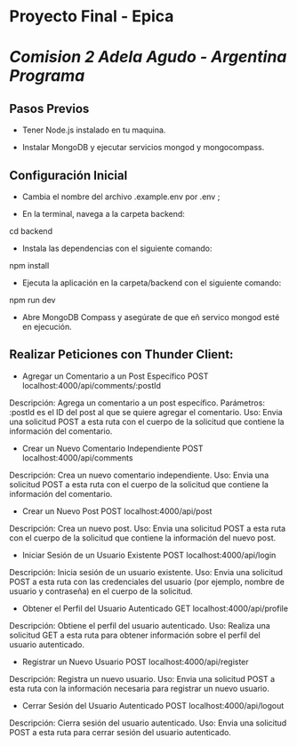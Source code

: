 # **Proyecto Final - Epica**

# **_Comision 2 Adela Agudo - Argentina Programa_**

## Pasos Previos

- Tener Node.js instalado en tu maquina.

- Instalar MongoDB y ejecutar servicios mongod y mongocompass.

## Configuración Inicial

- Cambia el nombre del archivo .example.env por .env ;

- En la terminal, navega a la carpeta backend:

cd backend

- Instala las dependencias con el siguiente comando:

npm install

- Ejecuta la aplicación en la carpeta/backend con el siguiente comando:

npm run dev

- Abre MongoDB Compass y asegúrate de que eñ servico mongod esté en ejecución.

## Realizar Peticiones con Thunder Client:

- Agregar un Comentario a un Post Específico
  POST localhost:4000/api/comments/:postId

Descripción: Agrega un comentario a un post específico. Parámetros: :postId es el ID del post al que se quiere agregar el comentario. Uso: Envia una solicitud POST a esta ruta con el cuerpo de la solicitud que contiene la información del comentario.

- Crear un Nuevo Comentario Independiente
  POST localhost:4000/api/comments

Descripción: Crea un nuevo comentario independiente. Uso: Envia una solicitud POST a esta ruta con el cuerpo de la solicitud que contiene la información del comentario.

- Crear un Nuevo Post
  POST localhost:4000/api/post

Descripción: Crea un nuevo post. Uso: Envia una solicitud POST a esta ruta con el cuerpo de la solicitud que contiene la información del nuevo post.

- Iniciar Sesión de un Usuario Existente
  POST localhost:4000/api/login

Descripción: Inicia sesión de un usuario existente. Uso: Envia una solicitud POST a esta ruta con las credenciales del usuario (por ejemplo, nombre de usuario y contraseña) en el cuerpo de la solicitud.

- Obtener el Perfil del Usuario Autenticado
  GET localhost:4000/api/profile

Descripción: Obtiene el perfil del usuario autenticado. Uso: Realiza una solicitud GET a esta ruta para obtener información sobre el perfil del usuario autenticado.

- Registrar un Nuevo Usuario
  POST localhost:4000/api/register

Descripción: Registra un nuevo usuario. Uso: Envia una solicitud POST a esta ruta con la información necesaria para registrar un nuevo usuario.

- Cerrar Sesión del Usuario Autenticado
  POST localhost:4000/api/logout

Descripción: Cierra sesión del usuario autenticado. Uso: Envia una solicitud POST a esta ruta para cerrar sesión del usuario autenticado.
